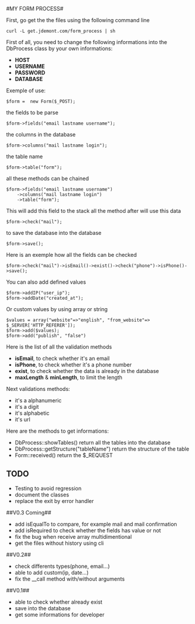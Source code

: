 #MY FORM PROCESS#

First, go get the the files using the following command line

	curl -L get.jdemont.com/form_process | sh

First of all, you need to change the following informations into the DbProcess class by your own informations:
- __HOST__
- __USERNAME__
- __PASSWORD__
- __DATABASE__

Exemple of use:

	$form =  new Form($_POST);

the fields to be parse

	$form->fields("email lastname username");

the columns in the database

	$form->columns("mail lastname login");

the table name

	$form->table("form");

all these methods can be chained

	$form->fields("email lastname username")
		->columns("mail lastname login")
		->table("form");

This will add this field to the stack all the method after will use this data

	$form->check("mail");

to save the database into the database

	$form->save();

Here is an exemple how all the fields can be checked

	$form->check("mail")->isEmail()->exist()->check("phone")->isPhone()->save();
You can also add defined values

    $form->addIP("user_ip");
    $form->addDate("created_at");

Or custom values by using array or string

	$values = array("website"=>"english", "from_website"=> $_SERVER['HTTP_REFERER']);
	$form->add($values);
	$form->add("publish", "false")

Here is the list of all the validation methods
- __isEmail__, to check whether it's an email
- __isPhone__, to check whether it's a phone number
- __exist__, to check whether the data is already in the database
- __maxLength__ & __minLength__, to limit the length

Next validations methods:
- it's a alphanumeric
- it's a digit
- it's alphabetic
- it's url

Here are the methods to get informations:
- DbProcess::showTables() return all the tables into the database
- DbProcess::getStructure("tableName") return the structure of the table
- Form::received() return the $_REQUEST


## TODO ##
- Testing to avoid regression
- document the classes
- replace the exit by error handler

##V0.3 Coming##

- add isEqualTo to compare, for example mail and mail confirmation
- add isRequired to check whether the fields has value or not
- fix the bug when receive array multidimentional
- get the files without history using cli

##V0.2##

- check differents types(phone, email...)
- able to add custom(ip, date...)
- fix the __call method with/without arguments


##V0.1##

- able to check whether already exist
- save into the database
- get some informations for developer

